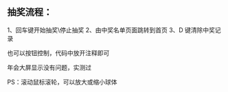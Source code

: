 ## 抽奖流程：

1、回车键开始抽奖\停止抽奖
2、由中奖名单页面跳转到首页
3、D 键清除中奖记录

也可以按钮控制，代码中放开注释即可

年会大屏显示没有问题，实测过

PS：滚动鼠标滚轮，可以放大或缩小球体
